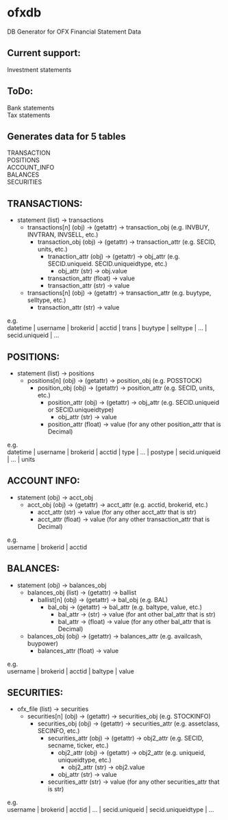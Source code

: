 ofxdb
=======

DB Generator for OFX Financial Statement Data

Current support:
-----------
Investment statements

ToDo:
-----------
Bank statements  
Tax statements

Generates data for 5 tables
-----------
TRANSACTION  
POSITIONS  
ACCOUNT_INFO  
BALANCES  
SECURITIES  

TRANSACTIONS:  
-----------
* statement (list) -> transactions  
  * transactions[n] (obj) -> (getattr) -> transaction_obj (e.g. INVBUY, INVTRAN, INVSELL, etc.)  
    * transaction_obj (obj) -> (getattr) -> transaction_attr (e.g. SECID, units, etc.)  
      * tranaction_attr (obj) -> (getattr) -> obj_attr (e.g. SECID.uniqueid. SECID.uniqueidtype, etc.)  
        * obj_attr (str) -> obj.value  
      * transaction_attr (float) -> value  
      * transaction_attr (str) -> value  
  * transactions[n] (obj) -> (getattr) -> transaction_attr (e.g. buytype, selltype, etc.)  
    * transaction_attr (str) -> value  

e.g.  
 datetime | username | brokerid | acctid | trans | buytype | selltype | ... | secid.uniqueid | ...  

POSITIONS:  
-----------
* statement (list) -> positions  
  * positions[n] (obj) -> (getattr) -> position_obj (e.g. POSSTOCK)  
    * position_obj (obj) -> (getattr) -> position_attr (e.g. SECID, units, etc.)  
      * position_attr (obj) -> (getattr) -> obj_attr (e.g. SECID.uniqueid or SECID.uniqueidtype)  
        * obj_attr (str) -> value  
      * position_attr (float) -> value (for any other position_attr that is Decimal)  

e.g.  
datetime | username | brokerid | acctid | type | ... | postype | secid.uniqueid | ... | units  

ACCOUNT INFO:  
-----------
* statement (obj) -> acct_obj  
  * acct_obj (obj) -> (getattr) -> acct_attr (e.g. acctid, brokerid, etc.)  
    * acct_attr (str) -> value (for any other acct_attr that is str)  
    * acct_attr (float) -> value (for any other transaction_attr that is Decimal)  

e.g.  
username | brokerid | acctid  

BALANCES:  
-----------
* statement (obj) -> balances_obj  
  * balances_obj (list) -> (getattr) -> ballist  
    * ballist[n] (obj) -> (getattr) -> bal_obj (e.g. BAL)  
      * bal_obj -> (getattr) -> bal_attr (e.g. baltype, value, etc.)  
        * bal_attr -> (str) -> value (for ant other bal_attr that is str)  
        * bal_attr -> (float) -> value (for any other bal_attr that is Decimal)  
  * balances_obj (obj) -> (getattr) -> balances_attr (e.g. availcash, buypower)  
    * balances_attr (float) -> value  

e.g.  
username | brokerid | acctid | baltype | value  

SECURITIES:  
-----------
* ofx_file (list) -> securities  
  * securities[n] (obj) -> (getattr) -> securities_obj (e.g. STOCKINFO)  
    * securities_obj (obj) -> (getattr) -> securities_attr (e.g. assetclass, SECINFO, etc.)  
      * securities_attr (obj) -> (getattr) -> obj2_attr (e.g. SECID, secname, ticker, etc.)  
        * obj2_attr (obj) -> (getattr) -> obj2_attr (e.g. uniqueid, uniqueidtype, etc.)  
          * obj2_attr (str) -> obj2.value  
        * obj_attr (str) -> value  
      * securities_attr (str) -> value (for any other securities_attr that is str)  

e.g.  
username | brokerid | acctid | ... | secid.uniqueid | secid.uniqueidtype | ...  
